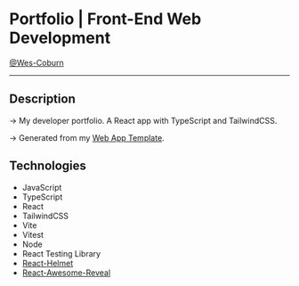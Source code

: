 # Portfolio | Front-End Web Development

[@Wes-Coburn](https://github.com/Wes-Coburn)

---

## Description

-> My developer portfolio. A React app with TypeScript and TailwindCSS.

-> Generated from my [Web App Template](https://github.com/Wes-Coburn/template-MERN-app).

## Technologies

- JavaScript
- TypeScript
- React
- TailwindCSS
- Vite
- Vitest
- Node
- React Testing Library
- [React-Helmet](https://www.npmjs.com/package/react-helmet)
- [React-Awesome-Reveal](https://www.npmjs.com/package/react-awesome-reveal)
